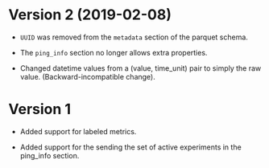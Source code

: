 # Version 2 (2019-02-08)

- `UUID` was removed from the `metadata` section of the parquet schema.

- The `ping_info` section no longer allows extra properties.

- Changed datetime values from a (value, time_unit) pair to simply the raw
  value.  (Backward-incompatible change).
  
# Version 1

- Added support for labeled metrics.

- Added support for the sending the set of active experiments in the ping_info
  section.
